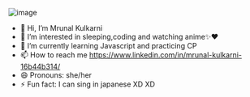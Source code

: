 ![image](https://github.com/user-attachments/assets/71612e16-1c93-4a9d-afe1-d2a3755b21ac)



- 👋 Hi, I’m Mrunal Kulkarni
- 👀 I’m interested in sleeping,coding and watching anime✨❤️
- 🌱 I’m currently learning Javascript and practicing CP
- 📫 How to reach me https://www.linkedin.com/in/mrunal-kulkarni-16b44b314/
- 😄 Pronouns: she/her
- ⚡ Fun fact: I can sing in japanese XD XD

<!---
mrunalichiban111/mrunalichiban111 is a ✨ special ✨ repository because its `README.md` (this file) appears on your GitHub profile.
You can click the Preview link to take a look at your changes.
--->
